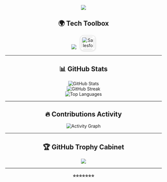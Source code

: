 <!-- 👨‍💻 Hero Section -->
<p align="center">
<!--   <img src="https://avatars.githubusercontent.com/akabharat" width="150" style="border-radius: 50%;"/> -->
</p>
<!-- Typing SVG -->
<p align="center">
  <img src="https://readme-typing-svg.demolab.com?font=Fira+Code&duration=3000&pause=1000&center=true&width=500&lines=Programmer;Software+Engineer"/>
</p>

<!--<h1 align="center">Hi there, I'm <strong>Bharat</strong> <img src="https://media.giphy.com/media/hvRJCLFzcasrR4ia7z/giphy.gif" width="30"/></h1>-->
<p align="center">
  <!-- <span style="display: inline-block; color: grey; font-weight: bold; font-family: Consolas, 'Courier New', Courier, monospace; background: #1e1e1e; padding: 8px 12px; border-radius: 6px;"> -->
    <!-- Coder | Full-Stack Web Developer | Salesforce Developer/Admin | Competitive Programmer -->
  <!-- </span> -->
</p>


<!-- <hr/> -->

<!-- 🚀 Tech Stack -->
<h2 align="center">🌍 Tech Toolbox</h2>
<p align="center">
  <img src="https://skillicons.dev/icons?i=c,cpp,python,html,css,js,react,nodejs,express,mongodb,git,github,vscode" />
  <img src="https://cdn.jsdelivr.net/gh/devicons/devicon/icons/salesforce/salesforce-original.svg" alt="Salesforce" width="40" height="40" style="background:white; padding:4px; border-radius:12px; box-shadow: 0 1px 4px rgba(0,0,0,0.15); border:1px solid #e0e0e0; margin-left: 8px;"/>
</p>

<hr/>

<!-- 📊 GitHub Stats -->
<h2 align="center">📊 GitHub Stats</h2>
<p align="center">
  <img src="https://github-readme-stats.vercel.app/api?username=akabharat&show_icons=true&theme=algolia&hide_border=true" alt="GitHub Stats"/>
  <br/>
  <img src="https://github-readme-streak-stats.herokuapp.com?user=akabharat&theme=algolia&hide_border=true" alt="GitHub Streak"/>
  <br/>
  <img src="https://github-readme-stats.vercel.app/api/top-langs/?username=akabharat&layout=compact&theme=algolia&hide_border=true" alt="Top Languages"/>
</p>

<hr/>

<!-- 🔥 Contributions -->
<h2 align="center">🔥 Contributions Activity</h2>
<p align="center">
  <img src="https://github-readme-activity-graph.vercel.app/graph?username=akabharat&theme=react-dark" alt="Activity Graph"/>
</p>

<hr/>

<!-- 🧠 Developer Profile Trophy -->
<h2 align="center">🏆 GitHub Trophy Cabinet</h2>
<p align="center">
  <img src="https://github-profile-trophy.vercel.app/?username=akabharat&theme=tokyonight&margin-w=15&margin-h=15" />
</p>

<hr/>



<p align="center">
  <strong>⭐⭐⭐⭐⭐⭐⭐</strong>  
</p>
